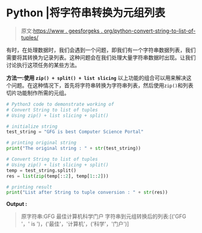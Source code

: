 # Python |将字符串转换为元组列表

> 原文:[https://www . geesforgeks . org/python-convert-string-to-list-of-tuples/](https://www.geeksforgeeks.org/python-convert-string-to-list-of-tuples/)

有时，在处理数据时，我们会遇到一个问题，即我们有一个字符串数据列表，我们需要将其转换为记录列表。这种问题会在我们处理大量字符串数据时出现。让我们讨论执行这项任务的某些方法。

**方法一:使用 `zip() + split() + list slicing`**
以上功能的组合可以用来解决这个问题。在这种情况下，首先将字符串转换为字符串列表，然后使用`zip()`和列表切片功能制作所需的元组。

```py
# Python3 code to demonstrate working of
# Convert String to list of tuples
# Using zip() + list slicing + split()

# initialize string 
test_string = "GFG is best Computer Science Portal"

# printing original string 
print("The original string : " + str(test_string))

# Convert String to list of tuples
# Using zip() + list slicing + split()
temp = test_string.split()
res = list(zip(temp[::2], temp[1::2]))

# printing result
print("List after String to tuple conversion : " + str(res))
```

**Output :**

> 原字符串:GFG 最佳计算机科学门户
> 字符串到元组转换后的列表:[('GFG '，' is ')，('最佳'，'计算机'，('科学'，'门户')]